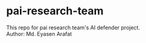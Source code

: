 # pai-research-team
This repo for pai research team's AI defender project.
<br>
Author: Md. Eyasen Arafat
